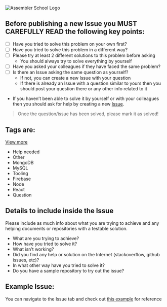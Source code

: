 ![Assembler School Logo](https://assets.website-files.com/5d7ac47d34aefe1ecf290ce6/5d7ac68da9740c393a589ee7_logo_org_1.png)


## Before publishing a new Issue you MUST CAREFULLY READ the following key points:
- [ ] Have you tried to solve this problem on your own first?
- [ ] Have you tried to solve this problem in a different way?
- [ ] Please try at least 2 different solutions to this problem before asking
    - You should always try to solve everything by yourself
- [ ] Have you asked your colleagues if they have faced the same problem?
- [ ] Is there an Issue asking the same question as yourself?
    - If not, you can create a new Issue with your question
    - If there is already an Issue with a question similar to yours then you should post your question there or any other info related to it
- If you haven’t been able to solve it by yourself or with your colleagues then you should ask for help by creating a new [Issue](https://github.com/assembler-school/mar-2020-tfm-questions/issues).

> Once the question/issue has been solved, please mark it as solved! 

## Tags are:

[View more](https://github.com/assembler-school/mar-2020-tfm-questions/labels)

- Help needed
- Other 
- MongoDB
- MySQL
- Tooling
- Firebase
- Node
- React
- Question


## Details to include inside the Issue

Please include as much info about what you are trying to achieve and any helping documents or repositories with a testable solution.
- What are you trying to achieve?
- How have you tried to solve it?
- What isn’t working?
- Did you find any help or solution on the Internet (stackoverflow, github issues, etc)?
- In what other way have you tried to solve it?
- Do you have a sample repository to try out the issue?

## Example Issue:

You can navigate to the Issue tab and check out [this example](https://github.com/assembler-school/mar-2020-tfm-questions/issues/1) for reference
